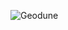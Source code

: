 
![Geodune]([https://i.ibb.co/yYc81zW/Riot.png](https://www.vreepn.net/gallery_gen/7f2e89c45b3e422c446193df6385f393_fit.png))

